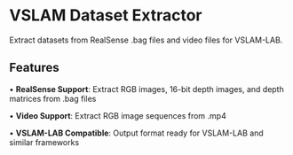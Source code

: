 # VSLAM Dataset Extractor

Extract datasets from RealSense .bag files and video files for VSLAM-LAB.

## Features

• **RealSense Support**: Extract RGB images, 16-bit depth images, and depth matrices from .bag files

• **Video Support**: Extract RGB image sequences from .mp4

• **VSLAM-LAB Compatible**: Output format ready for VSLAM-LAB and similar frameworks
